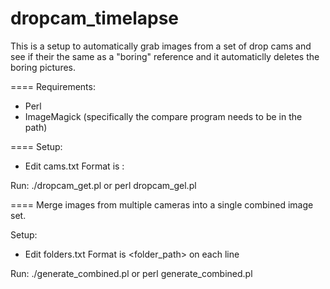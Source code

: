 dropcam_timelapse
=================

This is a setup to automatically grab images from a set of drop cams and see if their the same as a "boring" reference and it automaticlly deletes the boring pictures.

====
Requirements: 
- Perl
- ImageMagick (specifically the compare program needs to be in the path)

====
Setup:
- Edit cams.txt
Format is <path>:<cam uuid>

Run:
./dropcam_get.pl
or
perl dropcam_gel.pl

====
Merge images from multiple cameras into a single combined image set.

Setup:
- Edit folders.txt
Format is <folder_path> on each line

Run:
./generate_combined.pl
or
perl generate_combined.pl

